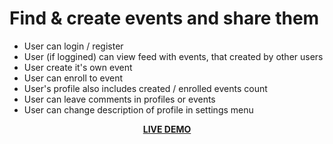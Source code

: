 # Find & create events and share them
  
* User can login / register
* User (if loggined) can view feed with events, that created by other users
* User create it's own event
* User can enroll to event
* User's profile also includes created / enrolled events count
* User can leave comments in profiles or events
* User can change description of profile in settings menu
<p align="center"><a href="https://tekkenthuuug.github.io/find-games/"><strong>LIVE DEMO</strong></a></p>
